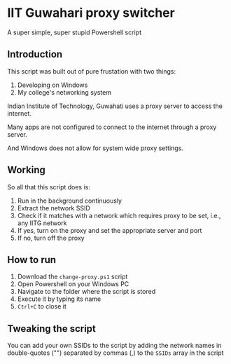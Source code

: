 # IIT Guwahari proxy switcher
A super simple, super stupid Powershell script

## Introduction
This script was built out of pure frustation with two things:
1. Developing on Windows
2. My college's networking system

Indian Institute of Technology, Guwahati uses a proxy server to access the internet.

Many apps are not configured to connect to the internet through a proxy server.

And Windows does not allow for system wide proxy settings.

## Working
So all that this script does is:
1. Run in the background continuously 
2. Extract the network SSID
3. Check if it matches with a network which requires proxy to be set, i.e., any IITG network
4. If yes, turn on the proxy and set the appropriate server and port
5. If no, turn off the proxy

## How to run
1. Download the `change-proxy.ps1` script
2. Open Powershell on your Windows PC
3. Navigate to the folder where the script is stored
4. Execute it by typing its name
5. `Ctrl+C` to close it

## Tweaking the script
You can add your own SSIDs to the script by adding the network names in double-quotes ("") separated by commas (,) to the `SSIDs` array in the script

